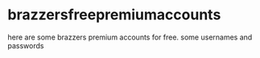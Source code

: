 # brazzersfreepremiumaccounts
here are some brazzers premium accounts for free. some usernames and passwords

